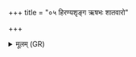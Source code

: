+++
title = "०५ हिरण्यशृङ्ग ऋषभः शातवारो"

+++
<details><summary>मूलम् (GR)</summary>

हिरण्यशृङ्ग ऋषभः  
शातवारो अयं मणिः ।  
दुर्णाम्नः सर्वान् तृढ्वा-  
-अव रक्षांस्य् अक्रमीत् ॥
</details>